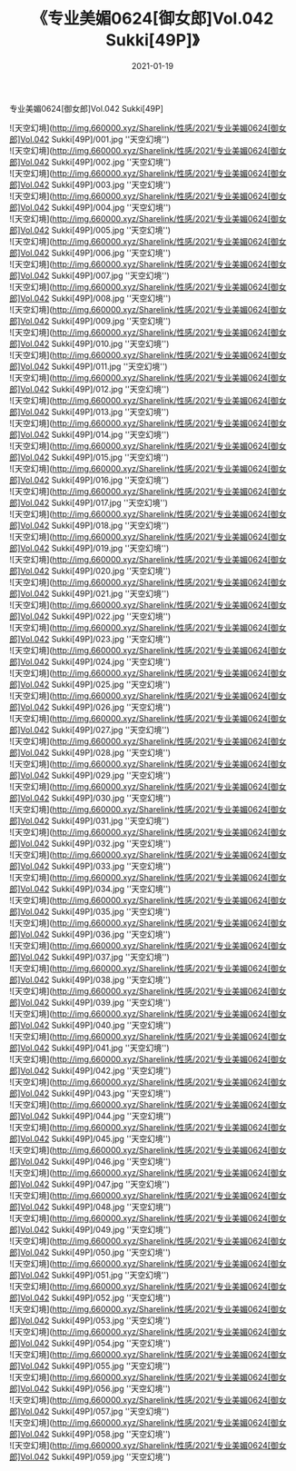 ﻿---
layout: post
title:  《专业美媚0624[御女郎]Vol.042 Sukki[49P]》
date:   2021-01-19
img: http://img.660000.xyz/Sharelink/性感/2021/专业美媚0624[御女郎]Vol.042 Sukki[49P]/000.jpg
categories: [美女, 性感, 泳衣]
---

专业美媚0624[御女郎]Vol.042 Sukki[49P]



![天空幻境](http://img.660000.xyz/Sharelink/性感/2021/专业美媚0624[御女郎]Vol.042 Sukki[49P]/001.jpg ''天空幻境'') <br>
![天空幻境](http://img.660000.xyz/Sharelink/性感/2021/专业美媚0624[御女郎]Vol.042 Sukki[49P]/002.jpg ''天空幻境'') <br>
![天空幻境](http://img.660000.xyz/Sharelink/性感/2021/专业美媚0624[御女郎]Vol.042 Sukki[49P]/003.jpg ''天空幻境'') <br>
![天空幻境](http://img.660000.xyz/Sharelink/性感/2021/专业美媚0624[御女郎]Vol.042 Sukki[49P]/004.jpg ''天空幻境'') <br>
![天空幻境](http://img.660000.xyz/Sharelink/性感/2021/专业美媚0624[御女郎]Vol.042 Sukki[49P]/005.jpg ''天空幻境'') <br>
![天空幻境](http://img.660000.xyz/Sharelink/性感/2021/专业美媚0624[御女郎]Vol.042 Sukki[49P]/006.jpg ''天空幻境'') <br>
![天空幻境](http://img.660000.xyz/Sharelink/性感/2021/专业美媚0624[御女郎]Vol.042 Sukki[49P]/007.jpg ''天空幻境'') <br>
![天空幻境](http://img.660000.xyz/Sharelink/性感/2021/专业美媚0624[御女郎]Vol.042 Sukki[49P]/008.jpg ''天空幻境'') <br>
![天空幻境](http://img.660000.xyz/Sharelink/性感/2021/专业美媚0624[御女郎]Vol.042 Sukki[49P]/009.jpg ''天空幻境'') <br>
![天空幻境](http://img.660000.xyz/Sharelink/性感/2021/专业美媚0624[御女郎]Vol.042 Sukki[49P]/010.jpg ''天空幻境'') <br>
![天空幻境](http://img.660000.xyz/Sharelink/性感/2021/专业美媚0624[御女郎]Vol.042 Sukki[49P]/011.jpg ''天空幻境'') <br>
![天空幻境](http://img.660000.xyz/Sharelink/性感/2021/专业美媚0624[御女郎]Vol.042 Sukki[49P]/012.jpg ''天空幻境'') <br>
![天空幻境](http://img.660000.xyz/Sharelink/性感/2021/专业美媚0624[御女郎]Vol.042 Sukki[49P]/013.jpg ''天空幻境'') <br>
![天空幻境](http://img.660000.xyz/Sharelink/性感/2021/专业美媚0624[御女郎]Vol.042 Sukki[49P]/014.jpg ''天空幻境'') <br>
![天空幻境](http://img.660000.xyz/Sharelink/性感/2021/专业美媚0624[御女郎]Vol.042 Sukki[49P]/015.jpg ''天空幻境'') <br>
![天空幻境](http://img.660000.xyz/Sharelink/性感/2021/专业美媚0624[御女郎]Vol.042 Sukki[49P]/016.jpg ''天空幻境'') <br>
![天空幻境](http://img.660000.xyz/Sharelink/性感/2021/专业美媚0624[御女郎]Vol.042 Sukki[49P]/017.jpg ''天空幻境'') <br>
![天空幻境](http://img.660000.xyz/Sharelink/性感/2021/专业美媚0624[御女郎]Vol.042 Sukki[49P]/018.jpg ''天空幻境'') <br>
![天空幻境](http://img.660000.xyz/Sharelink/性感/2021/专业美媚0624[御女郎]Vol.042 Sukki[49P]/019.jpg ''天空幻境'') <br>
![天空幻境](http://img.660000.xyz/Sharelink/性感/2021/专业美媚0624[御女郎]Vol.042 Sukki[49P]/020.jpg ''天空幻境'') <br>
![天空幻境](http://img.660000.xyz/Sharelink/性感/2021/专业美媚0624[御女郎]Vol.042 Sukki[49P]/021.jpg ''天空幻境'') <br>
![天空幻境](http://img.660000.xyz/Sharelink/性感/2021/专业美媚0624[御女郎]Vol.042 Sukki[49P]/022.jpg ''天空幻境'') <br>
![天空幻境](http://img.660000.xyz/Sharelink/性感/2021/专业美媚0624[御女郎]Vol.042 Sukki[49P]/023.jpg ''天空幻境'') <br>
![天空幻境](http://img.660000.xyz/Sharelink/性感/2021/专业美媚0624[御女郎]Vol.042 Sukki[49P]/024.jpg ''天空幻境'') <br>
![天空幻境](http://img.660000.xyz/Sharelink/性感/2021/专业美媚0624[御女郎]Vol.042 Sukki[49P]/025.jpg ''天空幻境'') <br>
![天空幻境](http://img.660000.xyz/Sharelink/性感/2021/专业美媚0624[御女郎]Vol.042 Sukki[49P]/026.jpg ''天空幻境'') <br>
![天空幻境](http://img.660000.xyz/Sharelink/性感/2021/专业美媚0624[御女郎]Vol.042 Sukki[49P]/027.jpg ''天空幻境'') <br>
![天空幻境](http://img.660000.xyz/Sharelink/性感/2021/专业美媚0624[御女郎]Vol.042 Sukki[49P]/028.jpg ''天空幻境'') <br>
![天空幻境](http://img.660000.xyz/Sharelink/性感/2021/专业美媚0624[御女郎]Vol.042 Sukki[49P]/029.jpg ''天空幻境'') <br>
![天空幻境](http://img.660000.xyz/Sharelink/性感/2021/专业美媚0624[御女郎]Vol.042 Sukki[49P]/030.jpg ''天空幻境'') <br>
![天空幻境](http://img.660000.xyz/Sharelink/性感/2021/专业美媚0624[御女郎]Vol.042 Sukki[49P]/031.jpg ''天空幻境'') <br>
![天空幻境](http://img.660000.xyz/Sharelink/性感/2021/专业美媚0624[御女郎]Vol.042 Sukki[49P]/032.jpg ''天空幻境'') <br>
![天空幻境](http://img.660000.xyz/Sharelink/性感/2021/专业美媚0624[御女郎]Vol.042 Sukki[49P]/033.jpg ''天空幻境'') <br>
![天空幻境](http://img.660000.xyz/Sharelink/性感/2021/专业美媚0624[御女郎]Vol.042 Sukki[49P]/034.jpg ''天空幻境'') <br>
![天空幻境](http://img.660000.xyz/Sharelink/性感/2021/专业美媚0624[御女郎]Vol.042 Sukki[49P]/035.jpg ''天空幻境'') <br>
![天空幻境](http://img.660000.xyz/Sharelink/性感/2021/专业美媚0624[御女郎]Vol.042 Sukki[49P]/036.jpg ''天空幻境'') <br>
![天空幻境](http://img.660000.xyz/Sharelink/性感/2021/专业美媚0624[御女郎]Vol.042 Sukki[49P]/037.jpg ''天空幻境'') <br>
![天空幻境](http://img.660000.xyz/Sharelink/性感/2021/专业美媚0624[御女郎]Vol.042 Sukki[49P]/038.jpg ''天空幻境'') <br>
![天空幻境](http://img.660000.xyz/Sharelink/性感/2021/专业美媚0624[御女郎]Vol.042 Sukki[49P]/039.jpg ''天空幻境'') <br>
![天空幻境](http://img.660000.xyz/Sharelink/性感/2021/专业美媚0624[御女郎]Vol.042 Sukki[49P]/040.jpg ''天空幻境'') <br>
![天空幻境](http://img.660000.xyz/Sharelink/性感/2021/专业美媚0624[御女郎]Vol.042 Sukki[49P]/041.jpg ''天空幻境'') <br>
![天空幻境](http://img.660000.xyz/Sharelink/性感/2021/专业美媚0624[御女郎]Vol.042 Sukki[49P]/042.jpg ''天空幻境'') <br>
![天空幻境](http://img.660000.xyz/Sharelink/性感/2021/专业美媚0624[御女郎]Vol.042 Sukki[49P]/043.jpg ''天空幻境'') <br>
![天空幻境](http://img.660000.xyz/Sharelink/性感/2021/专业美媚0624[御女郎]Vol.042 Sukki[49P]/044.jpg ''天空幻境'') <br>
![天空幻境](http://img.660000.xyz/Sharelink/性感/2021/专业美媚0624[御女郎]Vol.042 Sukki[49P]/045.jpg ''天空幻境'') <br>
![天空幻境](http://img.660000.xyz/Sharelink/性感/2021/专业美媚0624[御女郎]Vol.042 Sukki[49P]/046.jpg ''天空幻境'') <br>
![天空幻境](http://img.660000.xyz/Sharelink/性感/2021/专业美媚0624[御女郎]Vol.042 Sukki[49P]/047.jpg ''天空幻境'') <br>
![天空幻境](http://img.660000.xyz/Sharelink/性感/2021/专业美媚0624[御女郎]Vol.042 Sukki[49P]/048.jpg ''天空幻境'') <br>
![天空幻境](http://img.660000.xyz/Sharelink/性感/2021/专业美媚0624[御女郎]Vol.042 Sukki[49P]/049.jpg ''天空幻境'') <br>
![天空幻境](http://img.660000.xyz/Sharelink/性感/2021/专业美媚0624[御女郎]Vol.042 Sukki[49P]/050.jpg ''天空幻境'') <br>
![天空幻境](http://img.660000.xyz/Sharelink/性感/2021/专业美媚0624[御女郎]Vol.042 Sukki[49P]/051.jpg ''天空幻境'') <br>
![天空幻境](http://img.660000.xyz/Sharelink/性感/2021/专业美媚0624[御女郎]Vol.042 Sukki[49P]/052.jpg ''天空幻境'') <br>
![天空幻境](http://img.660000.xyz/Sharelink/性感/2021/专业美媚0624[御女郎]Vol.042 Sukki[49P]/053.jpg ''天空幻境'') <br>
![天空幻境](http://img.660000.xyz/Sharelink/性感/2021/专业美媚0624[御女郎]Vol.042 Sukki[49P]/054.jpg ''天空幻境'') <br>
![天空幻境](http://img.660000.xyz/Sharelink/性感/2021/专业美媚0624[御女郎]Vol.042 Sukki[49P]/055.jpg ''天空幻境'') <br>
![天空幻境](http://img.660000.xyz/Sharelink/性感/2021/专业美媚0624[御女郎]Vol.042 Sukki[49P]/056.jpg ''天空幻境'') <br>
![天空幻境](http://img.660000.xyz/Sharelink/性感/2021/专业美媚0624[御女郎]Vol.042 Sukki[49P]/057.jpg ''天空幻境'') <br>
![天空幻境](http://img.660000.xyz/Sharelink/性感/2021/专业美媚0624[御女郎]Vol.042 Sukki[49P]/058.jpg ''天空幻境'') <br>
![天空幻境](http://img.660000.xyz/Sharelink/性感/2021/专业美媚0624[御女郎]Vol.042 Sukki[49P]/059.jpg ''天空幻境'') <br>